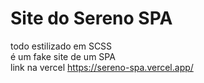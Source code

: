 # Site do Sereno SPA
todo estilizado em SCSS</br>
é um fake site de um SPA</br>
link na vercel https://sereno-spa.vercel.app/
